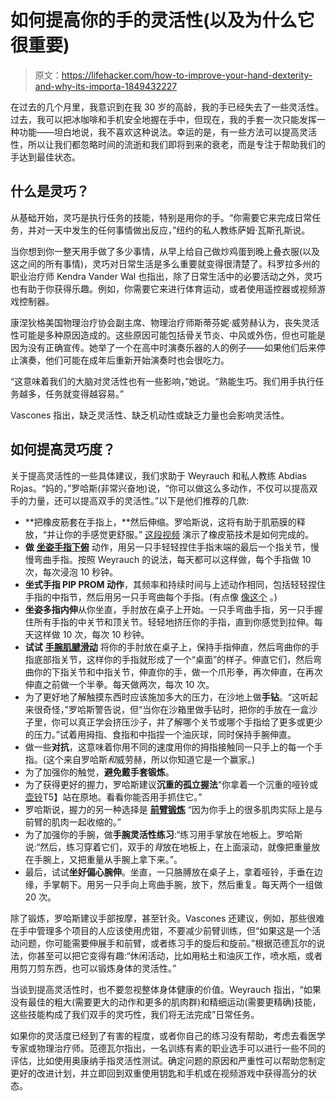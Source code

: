 # 如何提高你的手的灵活性(以及为什么它很重要)

> 原文：<https://lifehacker.com/how-to-improve-your-hand-dexterity-and-why-its-importa-1849432227>

在过去的几个月里，我意识到在我 30 岁的高龄，我的手已经失去了一些灵活性。过去，我可以把冰咖啡和手机安全地握在手中，但现在，我的手套一次只能发挥一种功能——坦白地说，我不喜欢这种说法。幸运的是，有一些方法可以提高灵活性，所以让我们都忽略时间的流逝和我们即将到来的衰老，而是专注于帮助我们的手达到最佳状态。



## **什么是灵巧？**

从基础开始，灵巧是执行任务的技能，特别是用你的手。“你需要它来完成日常任务，并对一天中发生的任何事情做出反应，”纽约的私人教练萨姆·瓦斯孔斯说。

当你想到你一整天用手做了多少事情，从早上给自己做炒鸡蛋到晚上叠衣服(以及这之间的所有事情)，灵巧对日常生活是多么重要就变得很清楚了。科罗拉多州的职业治疗师 Kendra Vander Wal 也指出，除了日常生活中的必要活动之外，灵巧也有助于你获得乐趣。例如，你需要它来进行体育运动，或者使用遥控器或视频游戏控制器。

康涅狄格美国物理治疗协会副主席、物理治疗师斯蒂芬妮·威劳赫认为，丧失灵活性可能是多种原因造成的。这些原因可能包括骨关节炎、中风或外伤，但也可能是因为没有正确宣传。她举了一个在高中时演奏乐器的人的例子——如果他们后来停止演奏，他们可能在成年后重新开始演奏时也会很吃力。

“这意味着我们的大脑对灵活性也有一些影响，”她说。“熟能生巧。我们用手执行任务越多，任务就变得越容易。”

Vascones 指出，缺乏灵活性、缺乏机动性或缺乏力量也会影响灵活性。

## 如何提高灵巧度？

关于提高灵活性的一些具体建议，我们求助于 Weyrauch 和私人教练 Abdias Rojas。“妈的，”罗哈斯(非常兴奋地)说，“你可以做这么多动作，不仅可以提高双手的力量，还可以提高双手的灵活性。”以下是他们推荐的几款:

*   **把橡皮筋套在手指上，**然后伸缩。罗哈斯说，这将有助于肌筋膜的释放，“并让你的手感觉更舒服。” [这段视频](https://www.youtube.com/watch?app=desktop&v=IO3wPCP8I3c&feature=youtu.be) 演示了橡皮筋技术是如何完成的。
*   **做** [**坐姿手指下俯**](https://uk.physitrack.com/home-exercise-video/prom-finger-isolated-dip-joint-extension) 动作，用另一只手轻轻捏住手指末端的最后一个指关节，慢慢弯曲手指。按照 Weyrauch 的说法，每天都可以这样做，每个手指做 10 次，每次浸泡 10 秒钟。
*   **坐式手指 PIP PROM 动作**，其频率和持续时间与上述动作相同，包括轻轻捏住手指的中指节，然后用另一只手弯曲每个手指。(有点像 [像这个](https://www.youtube.com/watch?v=cX4q8FptqVw) 。)
*   **坐姿多指内伸**从你坐直，手肘放在桌子上开始。一只手弯曲手指，另一只手握住所有手指的中关节和顶关节。轻轻地挤压你的手指，直到你感觉到拉伸。每天这样做 10 次，每次 10 秒钟。
*   **试试** [**手腕肌腱滑动**](https://www.youtube.com/watch?v=0HIS3nrECM0) 将你的手肘放在桌子上，保持手指伸直，然后弯曲你的手指底部指关节，这样你的手指就形成了一个“桌面”的样子。伸直它们，然后弯曲你的下指关节和中指关节，伸直你的手，做一个爪形拳，再次伸直，在再次伸直之前做一个半拳。每天做两次，每次 10 次。
*   为了更好地了解触摸东西时应该施加多大的压力，在沙地上做**手钻**。“这听起来很奇怪，”罗哈斯警告说，但“当你在沙箱里做手钻时，把你的手放在一盒沙子里，你可以真正学会挤压沙子，并了解哪个关节或哪个手指给了更多或更少的压力。”试着用拇指、食指和中指捏一个油灰球，同时保持手腕伸直。
*   做一些**对抗**，这意味着你用不同的速度用你的拇指接触同一只手上的每一个手指。(这个来自罗哈斯*和*威劳赫，所以你知道它是一个赢家。)
*   为了加强你的触觉，**避免戴手套锻炼**。
*   为了获得更好的握力，罗哈斯建议**沉重的孤立握法**“你拿着一个沉重的哑铃或[壶铃](https://lifehacker.com/how-to-do-kettlebell-exercises-without-hurting-your-wri-1849406782)T5】站在原地。看看你能否用手抓住它。”
*   罗哈斯说，握力的另一种选择是 [**前臂锻炼**](https://lifehacker.com/februarys-fitness-challenge-is-grip-1841383983) “因为你手上的很多肌肉实际上是与前臂的肌肉一起收缩的。”
*   为了加强你的手腕，做**手腕灵活性练习**:“练习用手掌放在地板上。罗哈斯说:“然后，练习穿着它们，双手的*背*放在地板上，在上面滚动，就像把重量放在手腕上，又把重量从手腕上拿下来。”。
*   最后，试试**坐好偏心腕伸**。坐直，一只胳膊放在桌子上，拿着哑铃，手垂在边缘，手掌朝下。用另一只手向上弯曲手腕，放下，然后重复。每天两个一组做 20 次。

除了锻炼，罗哈斯建议手部按摩，甚至针灸。Vascones 还建议，例如，那些很难在手中管理多个项目的人应该使用虎钳，不要减少前臂训练，但“如果这是一个活动问题，你可能需要伸展手和前臂，或者练习手的旋后和旋前。”根据范德瓦尔的说法，你甚至可以把它变得有趣:“休闲活动，比如用粘土和油灰工作，喷水瓶，或者用剪刀剪东西，也可以锻炼身体的灵活性。”

当谈到提高灵活性时，也不要忽视整体身体健康的价值。Weyrauch 指出，“如果没有最佳的粗大(需要更大的动作和更多的肌肉群)和精细运动(需要更精确)技能，这些技能构成了我们双手的灵巧性，我们将无法完成”日常任务。

如果你的灵活度已经到了有害的程度，或者你自己的练习没有帮助，考虑去看医学专家或物理治疗师。范德瓦尔指出，一名训练有素的职业选手可以进行一些不同的评估，比如使用奥康纳手指灵活性测试。确定问题的原因和严重性可以帮助您制定更好的改进计划，并立即回到双重使用钥匙和手机或在视频游戏中获得高分的状态。